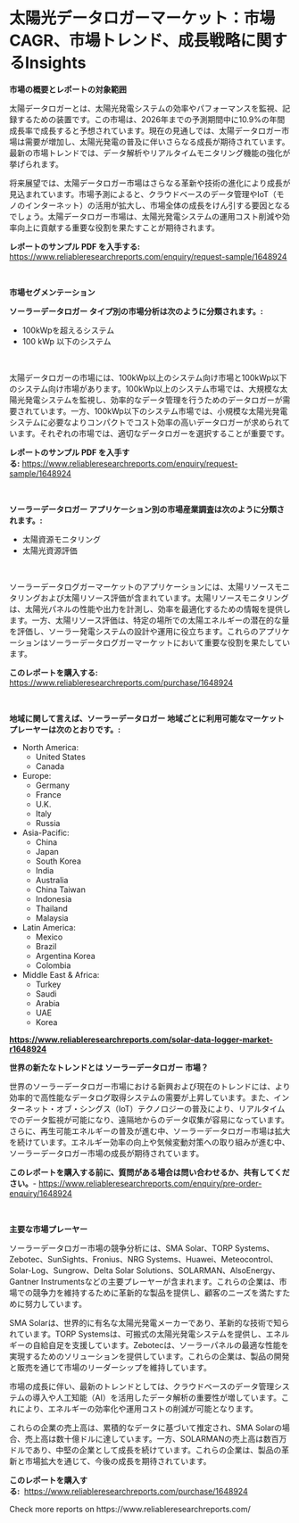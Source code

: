 <p><h1>太陽光データロガーマーケット：市場CAGR、市場トレンド、成長戦略に関するInsights</h1></p><p><strong>市場の概要とレポートの対象範囲</strong></p>
<p><p>太陽データロガーとは、太陽光発電システムの効率やパフォーマンスを監視、記録するための装置です。この市場は、2026年までの予測期間中に10.9%の年間成長率で成長すると予想されています。現在の見通しでは、太陽データロガー市場は需要が増加し、太陽光発電の普及に伴いさらなる成長が期待されています。最新の市場トレンドでは、データ解析やリアルタイムモニタリング機能の強化が挙げられます。</p><p>将来展望では、太陽データロガー市場はさらなる革新や技術の進化により成長が見込まれています。市場予測によると、クラウドベースのデータ管理やIoT（モノのインターネット）の活用が拡大し、市場全体の成長をけん引する要因となるでしょう。太陽データロガー市場は、太陽光発電システムの運用コスト削減や効率向上に貢献する重要な役割を果たすことが期待されます。</p></p>
<p><strong>レポートのサンプル PDF を入手する:</strong> <a href="https://www.reliableresearchreports.com/enquiry/request-sample/1648924">https://www.reliableresearchreports.com/enquiry/request-sample/1648924</a></p>
<p>&nbsp;</p>
<p><strong>市場セグメンテーション</strong></p>
<p><strong>ソーラーデータロガー タイプ別の市場分析は次のように分類されます。:</strong></p>
<p><ul><li>100kWpを超えるシステム</li><li>100 kWp 以下のシステム</li></ul></p>
<p>&nbsp;</p>
<p><p>太陽データロガーの市場には、100kWp以上のシステム向け市場と100kWp以下のシステム向け市場があります。100kWp以上のシステム市場では、大規模な太陽光発電システムを監視し、効率的なデータ管理を行うためのデータロガーが需要されています。一方、100kWp以下のシステム市場では、小規模な太陽光発電システムに必要なよりコンパクトでコスト効率の高いデータロガーが求められています。それぞれの市場では、適切なデータロガーを選択することが重要です。</p></p>
<p><strong>レポートのサンプル PDF を入手する:</strong>&nbsp;<a href="https://www.reliableresearchreports.com/enquiry/request-sample/1648924">https://www.reliableresearchreports.com/enquiry/request-sample/1648924</a></p>
<p>&nbsp;</p>
<p><strong> ソーラーデータロガー アプリケーション別の市場産業調査は次のように分類されます。:</strong></p>
<p><ul><li>太陽資源モニタリング</li><li>太陽光資源評価</li></ul></p>
<p>&nbsp;</p>
<p><p>ソーラーデータログガーマーケットのアプリケーションには、太陽リソースモニタリングおよび太陽リソース評価が含まれています。太陽リソースモニタリングは、太陽光パネルの性能や出力を計測し、効率を最適化するための情報を提供します。一方、太陽リソース評価は、特定の場所での太陽エネルギーの潜在的な量を評価し、ソーラー発電システムの設計や運用に役立ちます。これらのアプリケーションはソーラーデータログガーマーケットにおいて重要な役割を果たしています。</p></p>
<p><strong>このレポートを購入する:</strong>&nbsp; <a href="https://www.reliableresearchreports.com/purchase/1648924">https://www.reliableresearchreports.com/purchase/1648924</a></p>
<p>&nbsp;</p>
<p><strong>地域に関して言えば、ソーラーデータロガー 地域ごとに利用可能なマーケットプレーヤーは次のとおりです。:</strong></p>
<p><ul>
    <li>
        North America:
        <ul>
            <li>United States</li>
            <li>Canada</li>
        </ul>
    </li>
    <li>
        Europe:
        <ul>
            <li>Germany</li>
            <li>France</li>
            <li>U.K.</li>
            <li>Italy</li>
            <li>Russia</li>
        </ul>
    </li>
    <li>
        Asia-Pacific:
        <ul>
            <li>China</li>
            <li>Japan</li>
            <li>South Korea</li>
            <li>India</li>
            <li>Australia</li>
            <li>China Taiwan</li>
            <li>Indonesia</li>
            <li>Thailand</li>
            <li>Malaysia</li>
        </ul>
    </li>
    <li>
        Latin America:
        <ul>
            <li>Mexico</li>
            <li>Brazil</li>
            <li>Argentina Korea</li>
            <li>Colombia</li>
        </ul>
    </li>
    <li>
        Middle East & Africa:
        <ul>
            <li>Turkey</li>
            <li>Saudi</li>
            <li>Arabia</li>
            <li>UAE</li>
            <li>Korea</li>
        </ul>
    </li>
    </ul></p>
<p><strong><a href="https://www.reliableresearchreports.com/solar-data-logger-market-r1648924">https://www.reliableresearchreports.com/solar-data-logger-market-r1648924</a></strong>&nbsp;</p>
<p><strong>世界の新たなトレンドとは ソーラーデータロガー 市場？</strong></p>
<p><p>世界のソーラーデータロガー市場における新興および現在のトレンドには、より効率的で高性能なデータログ取得システムの需要が上昇しています。また、インターネット・オブ・シングス（IoT）テクノロジーの普及により、リアルタイムでのデータ監視が可能になり、遠隔地からのデータ収集が容易になっています。さらに、再生可能エネルギーの普及が進む中、ソーラーデータロガー市場は拡大を続けています。エネルギー効率の向上や気候変動対策への取り組みが進む中、ソーラーデータロガー市場の成長が期待されています。</p></p>
<p><strong>このレポートを購入する前に、質問がある場合は問い合わせるか、共有してください。</strong>- <a href="https://www.reliableresearchreports.com/enquiry/pre-order-enquiry/1648924">https://www.reliableresearchreports.com/enquiry/pre-order-enquiry/1648924</a></p>
<p>&nbsp;</p>
<p><strong>主要な市場プレーヤー</strong></p>
<p><p>ソーラーデータロガー市場の競争分析には、SMA Solar、TORP Systems、Zebotec、SunSights、Fronius、NRG Systems、Huawei、Meteocontrol、Solar-Log、Sungrow、Delta Solar Solutions、SOLARMAN、AlsoEnergy、Gantner Instrumentsなどの主要プレーヤーが含まれます。これらの企業は、市場での競争力を維持するために革新的な製品を提供し、顧客のニーズを満たすために努力しています。</p><p>SMA Solarは、世界的に有名な太陽光発電メーカーであり、革新的な技術で知られています。TORP Systemsは、可搬式の太陽光発電システムを提供し、エネルギーの自給自足を支援しています。Zebotecは、ソーラーパネルの最適な性能を実現するためのソリューションを提供しています。これらの企業は、製品の開発と販売を通じて市場のリーダーシップを維持しています。</p><p>市場の成長に伴い、最新のトレンドとしては、クラウドベースのデータ管理システムの導入や人工知能（AI）を活用したデータ解析の重要性が増しています。これにより、エネルギーの効率化や運用コストの削減が可能となります。</p><p>これらの企業の売上高は、累積的なデータに基づいて推定され、SMA Solarの場合、売上高は数十億ドルに達しています。一方、SOLARMANの売上高は数百万ドルであり、中堅の企業として成長を続けています。これらの企業は、製品の革新と市場拡大を通じて、今後の成長を期待されています。</p></p>
<p><strong>このレポートを購入する:</strong>&nbsp;&nbsp;<a href="https://www.reliableresearchreports.com/purchase/1648924">https://www.reliableresearchreports.com/purchase/1648924</a></p>
<p>Check more reports on https://www.reliableresearchreports.com/</p>